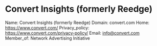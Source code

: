 
# Convert Insights (formerly Reedge)

Name: Convert Insights (formerly Reedge)
Domain: convert.com
Home: https://www.convert.com/
Privacy_policy: https://www.convert.com/privacy-policy/
Email: info@convert.com
Member_of: Network Advertising Initiative
